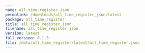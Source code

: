 ```yaml
---
name: all-time-register-json
permalink: /downloads/all_time_register_json/latest
package: all_time_register
title: all_time_register_json
filename: all_time_register.json
version: latest
full_version: 0.1.3
file: /data/all_time_register/latest/all_time_register.json
---
```


